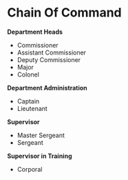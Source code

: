 # Chain Of Command

**Department Heads**

* Commissioner&#x20;
* Assistant Commissioner&#x20;
* Deputy Commissioner&#x20;
* Major&#x20;
* Colonel&#x20;

**Department Administration**

* Captain
* Lieutenant

**Supervisor**

* Master Sergeant
* Sergeant

**Supervisor in Training**

* Corporal
